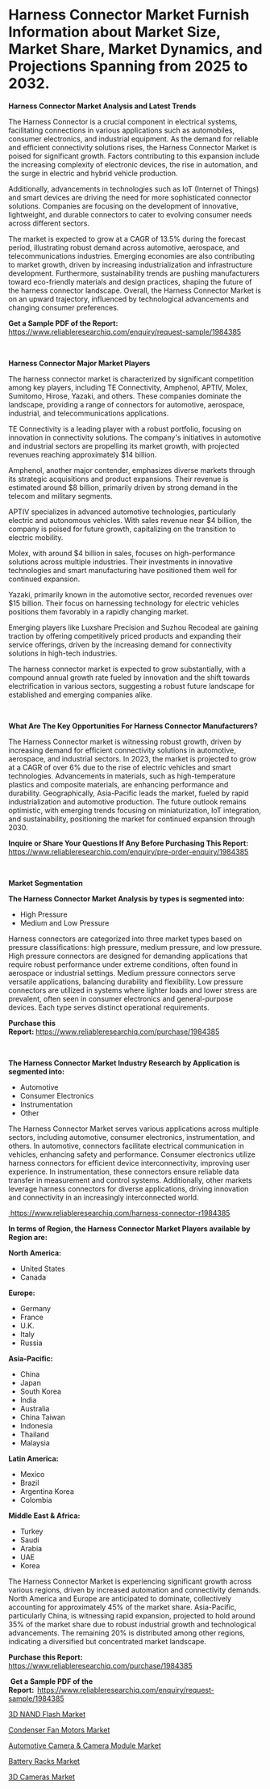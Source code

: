 <p><h1>Harness Connector Market Furnish Information about Market Size, Market Share, Market Dynamics, and Projections Spanning from 2025 to 2032.</h1></p><p><strong>Harness Connector Market Analysis and Latest Trends</strong></p>
<p><p>The Harness Connector is a crucial component in electrical systems, facilitating connections in various applications such as automobiles, consumer electronics, and industrial equipment. As the demand for reliable and efficient connectivity solutions rises, the Harness Connector Market is poised for significant growth. Factors contributing to this expansion include the increasing complexity of electronic devices, the rise in automation, and the surge in electric and hybrid vehicle production. </p><p>Additionally, advancements in technologies such as IoT (Internet of Things) and smart devices are driving the need for more sophisticated connector solutions. Companies are focusing on the development of innovative, lightweight, and durable connectors to cater to evolving consumer needs across different sectors.</p><p>The market is expected to grow at a CAGR of 13.5% during the forecast period, illustrating robust demand across automotive, aerospace, and telecommunications industries. Emerging economies are also contributing to market growth, driven by increasing industrialization and infrastructure development. Furthermore, sustainability trends are pushing manufacturers toward eco-friendly materials and design practices, shaping the future of the harness connector landscape. Overall, the Harness Connector Market is on an upward trajectory, influenced by technological advancements and changing consumer preferences.</p></p>
<p><strong>Get a Sample PDF of the Report:&nbsp;</strong> <a href="https://www.reliableresearchiq.com/enquiry/request-sample/1984385?utm_campaign=1876&utm_medium=2&utm_source=Github&utm_content=ia&utm_term=11022025&utm_id=harness-connector">https://www.reliableresearchiq.com/enquiry/request-sample/1984385</a></p>
<p>&nbsp;</p>
<p><strong>Harness Connector Major Market Players</strong></p>
<p><p>The harness connector market is characterized by significant competition among key players, including TE Connectivity, Amphenol, APTIV, Molex, Sumitomo, Hirose, Yazaki, and others. These companies dominate the landscape, providing a range of connectors for automotive, aerospace, industrial, and telecommunications applications.</p><p>TE Connectivity is a leading player with a robust portfolio, focusing on innovation in connectivity solutions. The company's initiatives in automotive and industrial sectors are propelling its market growth, with projected revenues reaching approximately $14 billion.</p><p>Amphenol, another major contender, emphasizes diverse markets through its strategic acquisitions and product expansions. Their revenue is estimated around $8 billion, primarily driven by strong demand in the telecom and military segments.</p><p>APTIV specializes in advanced automotive technologies, particularly electric and autonomous vehicles. With sales revenue near $4 billion, the company is poised for future growth, capitalizing on the transition to electric mobility.</p><p>Molex, with around $4 billion in sales, focuses on high-performance solutions across multiple industries. Their investments in innovative technologies and smart manufacturing have positioned them well for continued expansion.</p><p>Yazaki, primarily known in the automotive sector, recorded revenues over $15 billion. Their focus on harnessing technology for electric vehicles positions them favorably in a rapidly changing market.</p><p>Emerging players like Luxshare Precision and Suzhou Recodeal are gaining traction by offering competitively priced products and expanding their service offerings, driven by the increasing demand for connectivity solutions in high-tech industries.</p><p>The harness connector market is expected to grow substantially, with a compound annual growth rate fueled by innovation and the shift towards electrification in various sectors, suggesting a robust future landscape for established and emerging companies alike.</p></p>
<p>&nbsp;</p>
<p><strong>What Are The Key Opportunities For Harness Connector Manufacturers?</strong></p>
<p><p>The Harness Connector market is witnessing robust growth, driven by increasing demand for efficient connectivity solutions in automotive, aerospace, and industrial sectors. In 2023, the market is projected to grow at a CAGR of over 6% due to the rise of electric vehicles and smart technologies. Advancements in materials, such as high-temperature plastics and composite materials, are enhancing performance and durability. Geographically, Asia-Pacific leads the market, fueled by rapid industrialization and automotive production. The future outlook remains optimistic, with emerging trends focusing on miniaturization, IoT integration, and sustainability, positioning the market for continued expansion through 2030.</p></p>
<p><strong>Inquire or Share Your Questions If Any Before Purchasing This Report:</strong> <a href="https://www.reliableresearchiq.com/enquiry/pre-order-enquiry/1984385?utm_campaign=1876&utm_medium=2&utm_source=Github&utm_content=ia&utm_term=11022025&utm_id=harness-connector">https://www.reliableresearchiq.com/enquiry/pre-order-enquiry/1984385</a></p>
<p>&nbsp;</p>
<p><strong>Market Segmentation</strong></p>
<p><strong>The Harness Connector Market Analysis by types is segmented into:</strong></p>
<p><ul><li>High Pressure</li><li>Medium and Low Pressure</li></ul></p>
<p><p>Harness connectors are categorized into three market types based on pressure classifications: high pressure, medium pressure, and low pressure. High pressure connectors are designed for demanding applications that require robust performance under extreme conditions, often found in aerospace or industrial settings. Medium pressure connectors serve versatile applications, balancing durability and flexibility. Low pressure connectors are utilized in systems where lighter loads and lower stress are prevalent, often seen in consumer electronics and general-purpose devices. Each type serves distinct operational requirements.</p></p>
<p><strong>Purchase this Report:&nbsp;</strong><a href="https://www.reliableresearchiq.com/purchase/1984385?utm_campaign=1876&utm_medium=2&utm_source=Github&utm_content=ia&utm_term=11022025&utm_id=harness-connector">https://www.reliableresearchiq.com/purchase/1984385</a></p>
<p>&nbsp;</p>
<p><strong>The Harness Connector Market Industry Research by Application is segmented into:</strong></p>
<p><ul><li>Automotive</li><li>Consumer Electronics</li><li>Instrumentation</li><li>Other</li></ul></p>
<p><p>The Harness Connector Market serves various applications across multiple sectors, including automotive, consumer electronics, instrumentation, and others. In automotive, connectors facilitate electrical communication in vehicles, enhancing safety and performance. Consumer electronics utilize harness connectors for efficient device interconnectivity, improving user experience. In instrumentation, these connectors ensure reliable data transfer in measurement and control systems. Additionally, other markets leverage harness connectors for diverse applications, driving innovation and connectivity in an increasingly interconnected world.</p></p>
<p><a href="https://www.reliableresearchiq.com/harness-connector-r1984385?utm_campaign=1876&utm_medium=2&utm_source=Github&utm_content=ia&utm_term=11022025&utm_id=harness-connector">&nbsp;https://www.reliableresearchiq.com/harness-connector-r1984385</a></p>
<p><strong>In terms of Region, the Harness Connector Market Players available by Region are:</strong></p>
<p>
    <p> <strong> North America: </strong>
        <ul>
            <li>United States</li>
            <li>Canada</li>
        </ul>
        </p> 
    <p> <strong> Europe: </strong>
        <ul>
            <li>Germany</li>
            <li>France</li>
            <li>U.K.</li>
            <li>Italy</li>
            <li>Russia</li>
        </ul>
        </p> 
    <p> <strong> Asia-Pacific: </strong>
        <ul>
            <li>China</li>
            <li>Japan</li>
            <li>South Korea</li>
            <li>India</li>
            <li>Australia</li>
            <li>China Taiwan</li>
            <li>Indonesia</li>
            <li>Thailand</li>
            <li>Malaysia</li>
        </ul>
        </p> 
    <p> <strong> Latin America: </strong>
        <ul>
            <li>Mexico</li>
            <li>Brazil</li>
            <li>Argentina Korea</li>
            <li>Colombia</li>
        </ul>
        </p> 
    <p> <strong> Middle East & Africa: </strong>
        <ul>
            <li>Turkey</li>
            <li>Saudi</li>
            <li>Arabia</li>
            <li>UAE</li>
            <li>Korea</li>
        </ul>
    </p>
    </p>
<p><p>The Harness Connector Market is experiencing significant growth across various regions, driven by increased automation and connectivity demands. North America and Europe are anticipated to dominate, collectively accounting for approximately 45% of the market share. Asia-Pacific, particularly China, is witnessing rapid expansion, projected to hold around 35% of the market share due to robust industrial growth and technological advancements. The remaining 20% is distributed among other regions, indicating a diversified but concentrated market landscape.</p></p>
<p><strong>Purchase this Report: </strong><a href="https://www.reliableresearchiq.com/purchase/1984385?utm_campaign=1876&utm_medium=2&utm_source=Github&utm_content=ia&utm_term=11022025&utm_id=harness-connector">https://www.reliableresearchiq.com/purchase/1984385</a></p>
<p>&nbsp;<strong>Get a Sample PDF of the Report:&nbsp;&nbsp;</strong><a href="https://www.reliableresearchiq.com/enquiry/request-sample/1984385?utm_campaign=1876&utm_medium=2&utm_source=Github&utm_content=ia&utm_term=11022025&utm_id=harness-connector">https://www.reliableresearchiq.com/enquiry/request-sample/1984385</a></p>
<p><strong></strong></p>
<p><p><a href="https://github.com/verdukoffy/Market-Research-Report-List-1/blob/main/3d-nand-flash-market.md?utm_campaign=1876&utm_medium=2&utm_source=Github&utm_content=ia&utm_term=11022025&utm_id=harness-connector">3D NAND Flash Market</a></p><p><a href="https://github.com/enolvesey/Market-Research-Report-List-1/blob/main/condenser-fan-motors-market.md?utm_campaign=1876&utm_medium=2&utm_source=Github&utm_content=ia&utm_term=11022025&utm_id=harness-connector">Condenser Fan Motors Market</a></p><p><a href="https://github.com/ylnneariiel/Market-Research-Report-List-1/blob/main/automotive-camera-camera-module-market.md?utm_campaign=1876&utm_medium=2&utm_source=Github&utm_content=ia&utm_term=11022025&utm_id=harness-connector">Automotive Camera & Camera Module Market</a></p><p><a href="https://github.com/sevitadwiani/Market-Research-Report-List-1/blob/main/battery-racks-market.md?utm_campaign=1876&utm_medium=2&utm_source=Github&utm_content=ia&utm_term=11022025&utm_id=harness-connector">Battery Racks Market</a></p><p><a href="https://github.com/rajzerguojun/Market-Research-Report-List-1/blob/main/3d-cameras-market.md?utm_campaign=1876&utm_medium=2&utm_source=Github&utm_content=ia&utm_term=11022025&utm_id=harness-connector">3D Cameras Market</a></p></p>